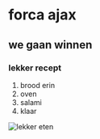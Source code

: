 # forca ajax

## we gaan winnen

### lekker recept

 1. brood erin 
 2. oven
 3.  salami
 4.  klaar

![lekker eten](https://th.bing.com/th/id/OIP.uXiVr7b9UfFVgcqJUWhDjwHaE8?pid=ImgDet&w=60&h=60&c=7&dpr=1,25)

